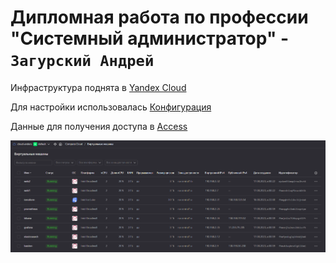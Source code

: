 # Дипломная работа по профессии "Системный администратор" - `Загурский Андрей`

Инфраструктура поднята в [Yandex Cloud](https://console.cloud.yandex.ru/cloud/b1gcvt5l6bsrvg3nfac5)

Для настройки использовалась [Конфигурация](https://github.com/Anders1994/Diplom/blob/main/Configuration.md)

Данные для получения доступа в [Access](https://github.com/Anders1994/Diplom/blob/main/Access.md)












![image](https://github.com/Anders1994/Diplom/blob/main/ScreenShots/1.png)
